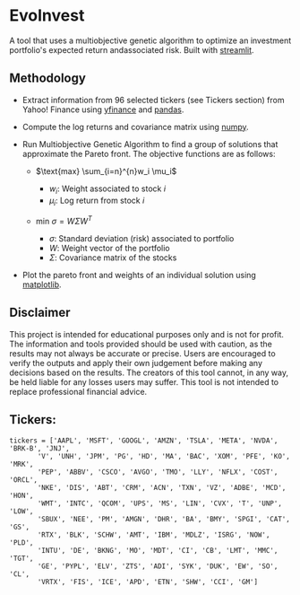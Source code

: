 # EvoInvest

A tool that uses a multiobjective genetic algorithm to optimize an investment portfolio's expected return andassociated risk. Built with [streamlit](https://pypi.org/project/streamlit/).

## Methodology

* Extract information from 96 selected tickers (see Tickers section) from Yahoo! Finance using [yfinance](https://pypi.org/project/yfinance/) and [pandas](https://pypi.org/project/pandas/).

* Compute the log returns and covariance matrix using [numpy](https://pypi.org/project/numpy/).

* Run Multiobjective Genetic Algorithm to find a group of solutions that approximate the Pareto front. The objective functions are as follows:
  * $\text{max} \sum_{i=n}^{n}w_i \mu_i$
    * $w_i$: Weight associated to stock $i$
    * $\mu_i$: Log return from stock $i$

  * $\text{min } {\sigma = W \Sigma W^T}$
    * $\sigma$: Standard deviation (risk) associated to portfolio
    * $W$: Weight vector of the portfolio
    * $\Sigma$: Covariance matrix of the stocks
   
* Plot the pareto front and weights of an individual solution using [matplotlib](https://pypi.org/project/matplotlib/).

## Disclaimer

This project is intended for educational purposes only and is not for profit. The information and tools provided should be used with caution, as the results may not always be accurate or precise. Users are encouraged to verify the outputs and apply their own judgement before making any decisions based on the results. The creators of this tool cannot, in any way, be held liable for any losses users may suffer. This tool is not intended to replace professional financial advice.

## Tickers: 

```
tickers = ['AAPL', 'MSFT', 'GOOGL', 'AMZN', 'TSLA', 'META', 'NVDA', 'BRK-B', 'JNJ',
       'V', 'UNH', 'JPM', 'PG', 'HD', 'MA', 'BAC', 'XOM', 'PFE', 'KO', 'MRK',
       'PEP', 'ABBV', 'CSCO', 'AVGO', 'TMO', 'LLY', 'NFLX', 'COST', 'ORCL',
       'NKE', 'DIS', 'ABT', 'CRM', 'ACN', 'TXN', 'VZ', 'ADBE', 'MCD', 'HON',
       'WMT', 'INTC', 'QCOM', 'UPS', 'MS', 'LIN', 'CVX', 'T', 'UNP', 'LOW',
       'SBUX', 'NEE', 'PM', 'AMGN', 'DHR', 'BA', 'BMY', 'SPGI', 'CAT', 'GS',
       'RTX', 'BLK', 'SCHW', 'AMT', 'IBM', 'MDLZ', 'ISRG', 'NOW', 'PLD',
       'INTU', 'DE', 'BKNG', 'MO', 'MDT', 'CI', 'CB', 'LMT', 'MMC', 'TGT',
       'GE', 'PYPL', 'ELV', 'ZTS', 'ADI', 'SYK', 'DUK', 'EW', 'SO', 'CL',
       'VRTX', 'FIS', 'ICE', 'APD', 'ETN', 'SHW', 'CCI', 'GM']
```

